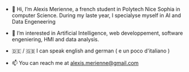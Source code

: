 - 👋 Hi, I’m Alexis Merienne, a french student in Polytech Nice Sophia in computer Science. During my laste year, I specialyse myself in AI and Data Engeneering

- 👀 I’m interested in Artificial Intelligence, web developpement, software engeniering, HMI and data analysis. 

- 🇩🇪 / 🇬🇧 I can speak english and german ( e un poco d'italiano )

- 📫 You can reach me at alexis.merienne@gmail.com

<!---
AlexisMerienne/AlexisMerienne is a ✨ special ✨ repository because its `README.md` (this file) appears on your GitHub profile.
You can click the Preview link to take a look at your changes.
--->
